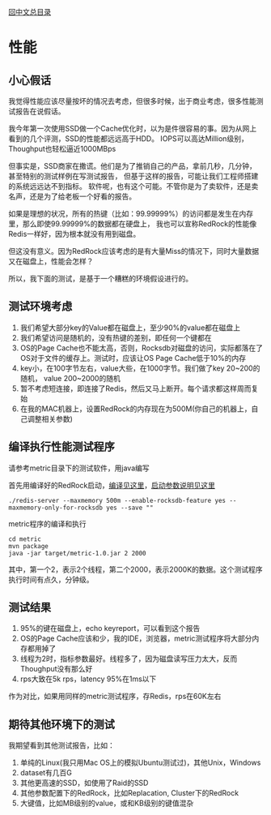 [回中文总目录](menu_cn.md)

# 性能

## 小心假话

我觉得性能应该尽量按坏的情况去考虑，但很多时候，出于商业考虑，很多性能测试报告在说假话。

我今年第一次使用SSD做一个Cache优化时，以为是件很容易的事。因为从网上看到的几个评测，SSD的性能都远远高于HDD。
IOPS可以高达Million级别，Thoughput也轻松逼近1000MBps

但事实是，SSD商家在撒谎。他们是为了推销自己的产品，拿前几秒，几分钟，甚至特别的测试样例在写测试报告，
但基于这样的报告，可能让我们工程师搭建的系统远远达不到指标。
软件呢，也有这个可能。不管你是为了卖软件，还是卖名声，还是为了给老板一个好看的报告。

如果是理想的状况，所有的热键（比如：99.99999%）的访问都是发生在内存里，那么即使99.99999%的数据都在硬盘上，
我也可以宣称RedRock的性能像Redis一样好，因为根本就没有用到磁盘。

但这没有意义。因为RedRock应该考虑的是有大量Miss的情况下，同时大量数据又在磁盘上，性能会怎样？

所以，我下面的测试，是基于一个糟糕的环境假设进行的。

## 测试环境考虑

1. 我们希望大部分key的Value都在磁盘上，至少90%的value都在磁盘上
2. 我们希望访问是随机的，没有热键的差别，即任何一个键都在
3. OS的Page Cache也不能太高，否则，Rocksdb对磁盘的访问，实际都落在了OS对于文件的缓存上。测试时，应该让OS Page Cache低于10%的内存
4. key小，在100字节左右，value大些，在1000字节。我们做了key 20~200的随机， value 200~2000的随机
5. 暂不考虑短连接，即连接了Redis，然后又马上断开。每个请求都这样周而复始
6. 在我的MAC机器上，设置RedRock的内存现在为500M(你自己的机器上，自己调整相关参数)

## 编译执行性能测试程序

请参考metric目录下的测试软件，用java编写

首先用编译好的RedRock启动，[编译见这里](compile_cn.md)，[启动参数说明见这里](howrun_cn.md)

```
./redis-server --maxmemory 500m --enable-rocksdb-feature yes --maxmemory-only-for-rocksdb yes --save ""
```

metric程序的编译和执行
```
cd metric
mvn package
java -jar target/metric-1.0.jar 2 2000
```

其中，第一个2，表示2个线程，第二个2000，表示2000K的数据。这个测试程序执行时间有点久，分钟级。

## 测试结果

1. 95%的键在磁盘上，echo keyreport，可以看到这个报告
2. OS的Page Cache应该和少，我的IDE，浏览器，metric测试程序将大部分内存都用掉了
3. 线程为2时，指标参数最好。线程多了，因为磁盘读写压力太大，反而Thoughput没有那么好
4. rps大致在5k rps，latency 95%在1ms以下

作为对比，如果用同样的metric测试程序，存Redis，rps在60K左右

## 期待其他环境下的测试

我期望看到其他测试报告，比如：
1. 单纯的Linux(我只用Mac OS上的模拟Ubuntu测试过)，其他Unix，Windows
2. dataset有几百G
3. 其他更高速的SSD，如使用了Raid的SSD
4. 其他参数配置下的RedRock，比如Replacation, Cluster下的RedRock
5. 大键值，比如MB级别的value，或和KB级别的键值混杂